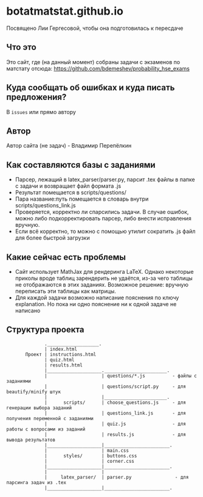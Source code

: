 # botatmatstat.github.io                           

Посвящено Лии Гергесовой, чтобы она подготовилась к пересдаче
## Что это
Это сайт, где (на данный момент) собраны задачи c экзаменов по матстату отсюда: https://github.com/bdemeshev/probability_hse_exams
## Куда сообщать об ошибках и куда писать предложения?
В `issues` или прямо автору
## Автор
Автор сайта (не задач) - Владимир Перепёлкин
## Как составляются базы с заданиями

- Парсер, лежащий в latex_parser/parser.py, парсит .tex файлы в папке с задачи и возвращает файл формата .js
- Результат помещается в scripts/questions/
- Пара название:путь помещается в словарь внутри scripts/questions_link.js
- Проверяется, корректно ли спарсились задачи. В случае ошибок, можно либо подкорректировать парсер, либо внести исправления вручную.
- Если всё корректно, то можно с помощью утилит сократить .js файл для более быстрой загрузки

## Какие сейчас есть проблемы

- Сайт использует MathJax для рендеринга LaTeX. Однако некоторые приколы вроде таблиц зарендерить не удаётся, из-за чего таблицы не отображаются в этих заданиях. Возможное решение: вручную переписать эти таблицы как матрицы.
- Для каждой задачи возможно написание пояснения по ключу explanation. Но пока ни одно пояснение ни к одной задаче не написано


## Структура проекта
                  .___________________.
                  | index.html
           Проект | instructions.html
                  | quiz.html
                  | results.html 
                  |____________________._______________________.
                  |                    | questions/*.js          - файлы с заданиями 
                  |                    | questions/script.py     - для beautify/minify штук
                  |                    |_______________________.   
                  |      scripts/      | choose_questions.js     - для генерации выбора заданий   
                  |                    | questions_link.js       - для получения переменной с заданиями
                  |                    | quiz.js                 - для работы с вопросами из заданий
                  |                    | results.js              - для вывода результатов
                  |____________________|________________________.
                  |                    | main.css
                  |      styles/       | buttons.css 
                  |                    | corner.css
                  |____________________|________________________.
                  |                    |
                  |     latex_parser/  | parser.py                - для парсинга задач из .tex            
                  |____________________|________________________.

